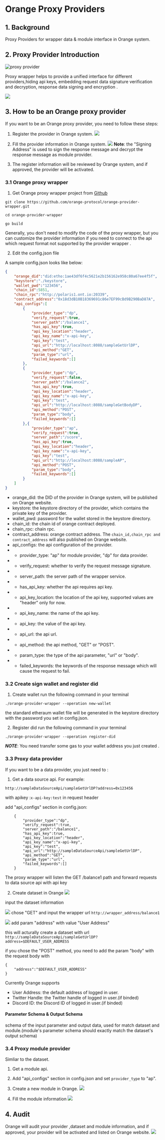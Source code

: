 # Orange Proxy Providers

## 1. Background

Proxy Providers for wrapper data & module interface in Orange system.

## 2. Proxy Provider Introduction
![proxy provider](./images/proxy1.png)

Proxy wrapper helps to provide a unified interface for different providers,hiding api keys, embedding request data signature verification and decryption, response data signing and encryption .

![](./images/proxy2.png)

## 3. How to be an Orange proxy provider
If you want to be an Orange proxy provider, you need to follow these steps:
1. Register the provider in Orange system.
   ![](./images/beProvider1.png)
2. Fill the provider information in Orange system.
   ![](./images/beProvider2.png)
   **Note**: the "Signing Address" is used to sign the response message and decrypt the response message as module provider.

3. The register information will be reviewed by Orange system, and if approved, the provider will be activated.

### 3.1 Orange proxy wrapper
1. Get Orange proxy wrapper project from [Github](https://github.com/orange-protocol/orange-provider-wrapper)
```
git clone https://github.com/orange-protocol/orange-provider-wrapper.git

cd orange-provider-wrapper 

go build
```

Generally, you don't need to modify the code of the proxy wrapper, but you can customize the provider information if you need to connect to the api which request format not supported by the provider wrapper .

2. Edit the config.json file

A sample config.json looks like below:
```json
{
    "orange_did":"did:etho:1ae43df6f4c5621e2b156162e958c80a67ee4f5f",
    "keystore":"./keystore",
    "wallet_pwd":"123456",
    "chain_id":5851,
    "chain_rpc":"http://polaris1.ont.io:20339",
    "contract_address":"0x18d3dB10B18369691c86e7EF99cBd9B290BaD87A",
    "api_configs":[
        {
            "provider_type":"dp",
            "verify_request":true,
            "server_path":"/balance1",
            "has_api_key":true,
            "api_key_location":"header",
            "api_key_name":"x-api-key",
            "api_key":"test",
            "api_url":"http://localhost:8088/sampleGetUrlDP",
            "api_method":"GET",
            "param_type":"url",
            "failed_keywords":[]
        },
        {
            "provider_type":"dp",
            "verify_request":false,
            "server_path":"/balance2",
            "has_api_key":true,
            "api_key_location":"header",
            "api_key_name":"x-api-key",
            "api_key":"test",
            "api_url":"http://localhost:8088/sampleGetBodyDP",
            "api_method":"POST",
            "param_type":"body",
            "failed_keywords":[]
        },{
            "provider_type":"ap",
            "verify_request":true,
            "server_path":"/score",
            "has_api_key":true,
            "api_key_location":"header",
            "api_key_name":"x-api-key",
            "api_key":"test",
            "api_url":"http://localhost:8088/sampleAP",
            "api_method":"POST",
            "param_type":"body",
            "failed_keywords":[]
        }
    ]
}
```

- orange_did: the DID of the provider in Orange system, will be published on Orange website.
- keystore: the keystore directory of the provider, which contains the private key of the provider.
- wallet_pwd: password for the wallet stored in the keystore directory.
- chain_id: the chain id of orange contract deployed.
- chain_rpc: chain rpc.
- contract_address: orange contract address.
The ```chain_id,chain_rpc and contract_address``` will also published on Orange website.
- api_configs: the api configuration of the provider.
- - provider_type: "ap" for module provider, "dp" for data provider.
- - verify_request: whether to verify the request message signature.
- - server_path: the server path of the wrapper service.
- - has_api_key: whether the api requires api key.
- - api_key_location: the location of the api key, supported values are "header" only for now. 
- - api_key_name: the name of the api key.
- - api_key: the value of the api key.
- - api_url: the api url.
- - api_method: the api method, "GET" or "POST".
- - param_type: the type of the api parameter, "url" or "body".
- - failed_keywords: the keywords of the response message which will cause the request to fail.

### 3.2 Create sign wallet and register did
1. Create wallet
run the following command in your terminal   
```
./orange-provider-wrapper --operation new-wallet

```
the standard etheraum wallet file will be generated in the keystore directory with the password you set in config.json.

2. Register did
run the following command in your terminal   
```
./orange-provider-wrapper --operation register-did

```
***NOTE***: You need transfer some gas to your wallet address you just created .

### 3.3 Proxy data provider
If you want to be a data provider, you just need to :
1. Get a data source api.
For example:
```
http://sampleDataSourceApi/sampleGetUrlDP?address=0x123456

```
with apikey :```x-api-key:test``` in request header

add "api_configs" section in config.json:
```
    {
        "provider_type":"dp",
        "verify_request":true,
        "server_path":"/balance1",
        "has_api_key":true,
        "api_key_location":"header",
        "api_key_name":"x-api-key",
        "api_key":"test",
        "api_url":"http://sampleDataSourceApi/sampleGetUrlDP",
        "api_method":"GET",
        "param_type":"url",
        "failed_keywords":[]
    }
```
The proxy wrapper will listen the GET /balance1 path and forward requests to data source api with api key 

2. Create dataset in Orange
![](./images/beProvider3.png)

input the dataset information

![](./images/beProvider4.png)
chose "GET" and input the wrapper url ```http://wrapper_address/balance1```

![](./images/beProvider5.png)
add param "address" with value "User Address"

this will acturally create a dataset with url ```http://sampleDataSourceApi/sampleGetUrlDP?address=$DEFAULT_USER_ADDRESS```

if you chose the "POST" method, you need to add the param "body" with the request body with 
```
{
    "address":"$DEFAULT_USER_ADDRESS"
}
```
Currently Orange supports
- User Address: the default address of logged in user.
- Twitter Handle: the Twitter handle of logged in user.(if binded)
- Discord ID: the Discord ID of logged in user.(if binded)

#### Parameter Schema & Output Schema
schema of the input parameter and output data, used for match dataset and module.(module's parameter schema should exactly match the dataset's output schema)

### 3.4 Proxy module provider
Simliar to the dataset.
1. Get a module api.
2. Add "api_configs" section in config.json and set ```provider_type``` to "ap".

3. Create a new module in Orange.
 ![](./images/beProvider6.png)
4. Fill the module information
 ![](./images/beProvider7.png)

 ## 4. Audit
 Orange will audit your provider ,dataset and module information, and if approved, your provider will be activated and listed on Orange website.
 ![](./images/beProvider8.png)